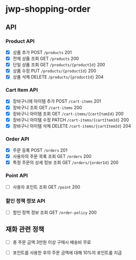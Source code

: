 # jwp-shopping-order

## API

### Product API

- [x] 상품 추가 POST `/products` 201
- [x] 전체 상품 조회 GET `/products` 200
- [x] 단일 상품 조회 GET `/products/{productId}` 200
- [x] 상품 수정 PUT `/products/{productId}` 200
- [x] 상품 삭제 DELETE `/products/{productId}` 204

### Cart Item API

- [x] 장바구니에 아이템 추가 POST `/cart-items` 201
- [x] 장바구니 조회 GET `/cart-items` 200
- [x] 장바구니 아이템 조회 GET `/cart-items/{cartItemId}` 200
- [x] 장바구니 아이템 수정 PATCH `/cart-items/{cartItemId}` 200
- [x] 장바구니 아이템 삭제 DELETE `/cart-items/{cartItemId}` 204

### Order API

- [x] 주문 등록 POST `/orders` 201
- [x] 사용자의 주문 목록 조회 GET `/orders` 200
- [x] 특정 주문의 상세 정보 조회 GET `/orders/{orderId}` 200

### Point API

- [ ] 사용자 포인트 조회 GET `/point` 200

### 할인 정책 정보 API

- [ ] 할인 정책 정보 조회 GET `/order-policy` 200

## 재화 관련 정책

- [ ] 총 주문 금액 3만원 이상 구매시 배송비 무료
- [ ] 포인트를 사용한 후의 주문 금액에 대해 10%의 포인트를 지급

